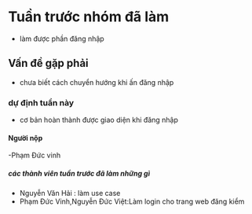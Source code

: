 # Tuần trước nhóm đã làm
- làm được phần đăng nhập

## Vấn đề gặp phải
- chưa biết cách chuyển hướng khi ấn đăng nhập

### dự định tuần này
- cơ bản hoàn thành được giao diện khi đăng nhập

#### Người nộp
-Phạm Đức vinh

##### các thành viên tuần trước đã làm những gì
- Nguyễn Văn Hải : làm use case
- Phạm Đức Vinh,Nguyễn Đức Việt:Làm login cho trang web đăng kiểm

